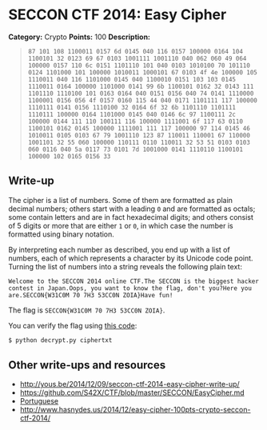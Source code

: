 # SECCON CTF 2014: Easy Cipher

**Category:** Crypto
**Points:** 100
**Description:**

> ```
> 87 101 108 1100011 0157 6d 0145 040 116 0157 100000 0164 104 1100101 32 0123 69 67 0103 1001111 1001110 040 062 060 49 064 100000 0157 110 6c 0151 1101110 101 040 0103 1010100 70 101110 0124 1101000 101 100000 1010011 1000101 67 0103 4f 4e 100000 105 1110011 040 116 1101000 0145 040 1100010 0151 103 103 0145 1110011 0164 100000 1101000 0141 99 6b 1100101 0162 32 0143 111 1101110 1110100 101 0163 0164 040 0151 0156 040 74 0141 1110000 1100001 0156 056 4f 0157 0160 115 44 040 0171 1101111 117 100000 1110111 0141 0156 1110100 32 0164 6f 32 6b 1101110 1101111 1110111 100000 0164 1101000 0145 040 0146 6c 97 1100111 2c 100000 0144 111 110 100111 116 100000 1111001 6f 117 63 0110 1100101 0162 0145 100000 1111001 111 117 100000 97 114 0145 46 1010011 0105 0103 67 79 1001110 123 87 110011 110001 67 110000 1001101 32 55 060 100000 110111 0110 110011 32 53 51 0103 0103 060 0116 040 5a 0117 73 0101 7d 1001000 0141 1110110 1100101 100000 102 0165 0156 33
> ```

## Write-up

The cipher is a list of numbers. Some of them are formatted as plain decimal numbers; others start with a leading `0` and are formatted as octals; some contain letters and are in fact hexadecimal digits; and others consist of 5 digits or more that are either `1` or `0`, in which case the number is formatted using binary notation.

By interpreting each number as described, you end up with a list of numbers, each of which represents a character by its Unicode code point. Turning the list of numbers into a string reveals the following plain text:

```
Welcome to the SECCON 2014 online CTF.The SECCON is the biggest hacker contest in Japan.Oops, you want to know the flag, don't you?Here you are.SECCON{W31C0M 70 7H3 53CC0N ZOIA}Have fun!
```

The flag is `SECCON{W31C0M 70 7H3 53CC0N ZOIA}`.

You can verify the flag using [this code](decrypt.py):

```bash
$ python decrypt.py ciphertxt
```

## Other write-ups and resources

* <http://yous.be/2014/12/09/seccon-ctf-2014-easy-cipher-write-up/>
* <https://github.com/S42X/CTF/blob/master/SECCON/EasyCipher.md>
* [Portuguese](https://ctf-br.org/wiki/seccon/seccon2014/c100-easy-cipher/)
* <http://www.hasnydes.us/2014/12/easy-cipher-100pts-crypto-seccon-ctf-2014/>
